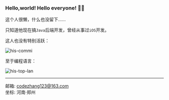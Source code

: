 ### Hello,world! Hello everyone! 👏👏

这个人很懒，什么也没留下......

只知道他现在搞`Java`后端开发，曾经从事过`iOS`开发。

这人也没有特别活跃：

![his-commi](https://github-readme-stats.vercel.app/api?username=cocoawork&show_icons=true&theme=radical&count_private=true)


至于编程语言：

![his-top-lan](https://github-readme-stats.vercel.app/api/top-langs/?username=cocoawork&hide_langs_below=0&theme=default&layout=compact&count_private=true)

---
邮箱: [codezhang123@163.com](codezhang123@163.com) <br/>
坐标: 河南·郑州
